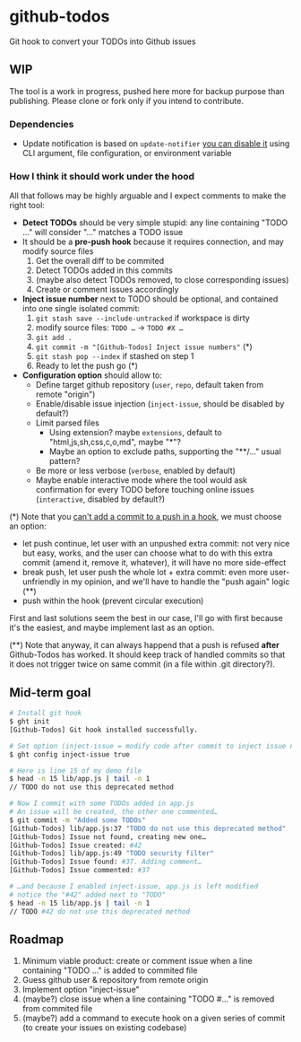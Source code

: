 # github-todos

Git hook to convert your TODOs into Github issues

## WIP

The tool is a work in progress, pushed here more for backup purpose than publishing. Please clone or fork only if you intend to contribute.

### Dependencies

* Update notification is based on `update-notifier` [you can disable it](https://github.com/yeoman/update-notifier#user-settings) using CLI argument, file configuration, or environment variable

### How I think it should work under the hood

All that follows may be highly arguable and I expect comments to make the right tool:

* **Detect TODOs** should be very simple stupid: any line containing "TODO …" will consider "…" matches a TODO issue
* It should be a **pre-push hook** because it requires connection, and may modify source files
  1. Get the overall diff to be commited
  2. Detect TODOs added in this commits
  3. (maybe also detect TODOs removed, to close corresponding issues)
  4. Create or comment issues accordingly
* **Inject issue number** next to TODO should be optional, and contained into one single isolated commit:
  1. `git stash save --include-untracked` if workspace is dirty
  2. modify source files: `TODO …` → `TODO #X …`
  3. `git add .`
  4. `git commit -m "[Github-Todos] Inject issue numbers"` (*)
  5. `git stash pop --index` if stashed on step 1
  6. Ready to let the push go (*)
* **Configuration option** should allow to:
  * Define target github repository (`user`, `repo`, default taken from remote "origin")
  * Enable/disable issue injection (`inject-issue`, should be disabled by default?)
  * Limit parsed files
    * Using extension? maybe `extensions`, default to "html,js,sh,css,c,o,md", maybe "*"?
    * Maybe an option to exclude paths, supporting the "**/…" usual pattern?
  * Be more or less verbose (`verbose`, enabled by default)
  * Maybe enable interactive mode where the tool would ask confirmation for every TODO before touching online issues (`interactive`, disabled by default?)

(*) Note that you [can't add a commit to a push in a hook](http://stackoverflow.com/a/21334985), we must choose an option:

* let push continue, let user with an unpushed extra commit: not very nice but easy, works, and the user can choose what to do with this extra commit (amend it, remove it, whatever), it will have no more side-effect
* break push, let user push the whole lot + extra commit: even more user-unfriendly in my opinion, and we'll have to handle the "push again" logic (**)
* push within the hook (prevent circular execution)

First and last solutions seem the best in our case, I'll go with first because it's the easiest, and maybe implement last as an option.

(**) Note that anyway, it can always happend that a push is refused **after** Github-Todos has worked. It should keep track of handled commits so that it does not trigger twice on same commit (in a file within .git directory?).

## Mid-term goal

```sh
# Install git hook
$ ght init
[Github-Todos] Git hook installed successfully.

# Set option (inject-issue = modify code after commit to inject issue number in TODO comment)
$ ght config inject-issue true

# Here is line 15 of my demo file
$ head -n 15 lib/app.js | tail -n 1
// TODO do not use this deprecated method

# Now I commit with some TODOs added in app.js
# An issue will be created, the other one commented…
$ git commit -m "Added some TODOs"
[Github-Todos] lib/app.js:37 "TODO do not use this deprecated method"
[Github-Todos] Issue not found, creating new one…
[Github-Todos] Issue created: #42
[Github-Todos] lib/app.js:49 "TODO security filter"
[Github-Todos] Issue found: #37. Adding comment…
[Github-Todos] Issue commented: #37

# …and because I enabled inject-issue, app.js is left modified
# notice the "#42" added next to "TODO"
$ head -n 15 lib/app.js | tail -n 1
// TODO #42 do not use this deprecated method
```

## Roadmap

1. Minimum viable product: create or comment issue when a line containing "TODO …" is added to commited file
2. Guess github user & repository from remote origin
3. Implement option "inject-issue"
4. (maybe?) close issue when a line containing "TODO #…" is removed from commited file
5. (maybe?) add a command to execute hook on a given series of commit (to create your issues on existing codebase)
